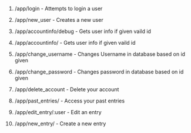 1. /app/login - Attempts to login a user

2. /app/new_user - Creates a new user
3. /app/accountinfo/debug - Gets user info if given vaild id
4. /app/accountinfo/ - Gets user info if given vaild id
5. /app/change_username - Changes Username in database based on id given
6. /app/change_password - Changes password in database based on id given
7. /app/delete_account - Delete your account 
8. /app/past_entries/ - Access your past entries 
9. /app/edit_entry/:user - Edit an entry 
10. /app/new_entry/ - Create a new entry 